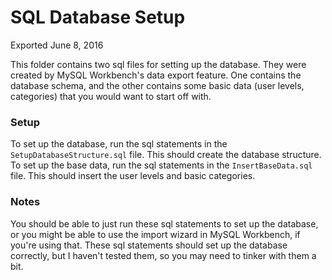 # SQL Database Setup
Exported June 8, 2016

This folder contains two sql files for setting up the database.  They were created by MySQL Workbench's data export feature.  One contains the database schema, and the other contains some basic data (user levels, categories) that you would want to start off with.

### Setup
To set up the database, run the sql statements in the `SetupDatabaseStructure.sql` file.  This should create the database structure.
To set up the base data, run the sql statements in the `InsertBaseData.sql` file.  This should insert the user levels and basic categories.

### Notes
You should be able to just run these sql statements to set up the database, or you might be able to use the import wizard in MySQL Workbench, if you're using that.  These sql statements should set up the database correctly, but I haven't tested them, so you may need to tinker with them a bit.